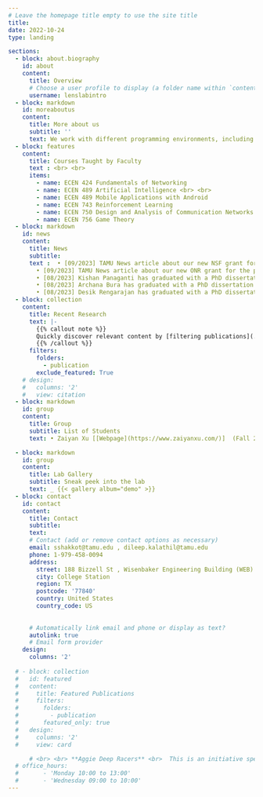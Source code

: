 ```yaml
---
# Leave the homepage title empty to use the site title
title:
date: 2022-10-24
type: landing

sections:
  - block: about.biography
    id: about
    content:
      title: Overview
      # Choose a user profile to display (a folder name within `content/authors/`)
      username: lenslabintro
  - block: markdown
    id: moreaboutus
    content:
      title: More about us
      subtitle: ''
      text: We work with different programming environments, including [Gymnasium](https://gymnasium.farama.org/), python packages for machine learning, open source communication stacks such as [srsRAN](https://www.srslte.com/), and [OpenFlow](https://www.opennetworking.org/) for software defined networking (SDN).Hardware support includes GPU workstations from [Lambda Labs](https://lambdalabs.com/), Software Defined Radios (SDR) from [National Instruments](https://www.ni.com/en-us/innovations/white-papers/11/what-is-ni-usrp-hardware-.html) in both sub-six and mm-wave bands, a variety of robots such as [Jackal UGVs](https://clearpathrobotics.com/jackal-small-unmanned-ground-vehicle/), [Turtlebots](https://www.turtlebot.com/) and [Amazon DeepRacers](https://aws.amazon.com/deepracer/) and assorted Android-based smart devices.We are also supported in conducting real-world field experiments by the [Bush Combat Development Complex](https://bcdc.tamus.edu/) located at a former Air Force base located about ten miles away from the main campus.Participants are encouraged to act as a community of experts and talk about their experiences with one another. Prototyping often poses many technical challenges. Getting involved at the LENS lab entails being exposed to the frustrations and the rewards associated with open-ended engineering problems. <br> <br> {{< youtube auUnazOFeeE >}} <br>  The lab is supported through the sponsorship of several organizations including Department of Electrical and Computer Engineering at Texas A&M University, National Instruments, Google, the National Science Foundation, and The US Army Futures Command, among others. 
  - block: features
    content: 
      title: Courses Taught by Faculty
      text : <br> <br>
      items:
        - name: ECEN 424 Fundamentals of Networking 
        - name: ECEN 489 Artificial Intelligence <br> <br>
        - name: ECEN 489 Mobile Applications with Android
        - name: ECEN 743 Reinforcement Learning
        - name: ECEN 750 Design and Analysis of Communication Networks
        - name: ECEN 756 Game Theory
  - block: markdown
    id: news
    content:
      title: News
      subtitle: 
      text :  • [09/2023] TAMU News article about our new NSF grant for the project “Combining Deep Reinforcement Learning Control with Novel Vertical Flight Concepts for Robust Ship based Operation” [Link](https://engineering.tamu.edu/news/2023/08/automating-aircraft-ship-landings-at-rough-seas.html) <br>
        • [09/2023] TAMU News article about our new ONR grant for the project “EdgeRIC- Empowering Real-time Intelligent Control and Optimization for NextG Cellular Radio Access Networks” [Link](https://engineering.tamu.edu/news/2023/09/engineering-researchers-to-study-wireless-communication-and-machine-learning-with-nsf-grant.html) <br>
        • [08/2023] Kishan Panaganti has graduated with a PhD dissertation on “Robust Reinforcement Learning- Theory and Algorithms”! He will join as a Postdoc in Caltech. <br>
        • [08/2023] Archana Bura has graduated with a PhD dissertation on “Constrained Reinforcement Learning for Wireless Networks”! She will join as a Postdoc in University of California, San Diego (UCSD). <br>
        • [08/2023] Desik Rengarajan has graduated with a PhD dissertation on “Enhancing Reinforcement Learning using Data and Structure”! He will join as a Research Scientist in the HP Labs. <br>
  - block: collection
    content:
      title: Recent Research
      text: |-
        {{% callout note %}}
        Quickly discover relevant content by [filtering publications](./publication/).
        {{% /callout %}}
      filters:
        folders:
          - publication
        exclude_featured: True
    # design:
    #   columns: '2'
    #   view: citation
  - block: markdown
    id: group
    content:
      title: Group
      subtitle: List of Students
      text: • Zaiyan Xu [[Webpage](https://www.zaiyanxu.com/)]  (Fall 2020 - Present) <br> • Sapana Chaudhary [[Webpage](https://sapanachaudhary.github.io/)] (Fall 2019 - Present) <br> • Kishan Panaganti [[Webpage](https://sapanachaudhary.github.io/)] (Fall 2018 - Summer 2023) <br> &nbsp;&nbsp;&nbsp;&nbsp;&nbsp;&nbsp;&nbsp; Next position - Postdoc, Caltech. <br> • Archana Bura [[Webpage](https://sites.google.com/tamu.edu/archanabura)]  (Fall 2017 - Summer 2023) . (co-advised with Prof. Srinivas Shakkottai) <br> &nbsp;&nbsp;&nbsp;&nbsp;&nbsp;&nbsp;&nbsp; Next position - Postdoc, UCSD. <br> • Desik Rengarajan [[Webpage](https://sites.google.com/view/desik-rengarajan/home)]  (Fall 2017 - Summer 2023). (co-advised with Prof. Srinivas Shakkottai). <br> &nbsp;&nbsp;&nbsp;&nbsp;&nbsp;&nbsp;&nbsp; Next position -Research Scientist, HP Labs.

  - block: markdown
    id: group
    content:
      title: Lab Gallery
      subtitle: Sneak peek into the lab
      text: _ {{< gallery album="demo" >}}
  - block: contact
    id: contact
    content:
      title: Contact
      subtitle:
      text: 
      # Contact (add or remove contact options as necessary)
      email: sshakkot@tamu.edu , dileep.kalathil@tamu.edu
      phone: 1-979-458-0094
      address:
        street: 188 Bizzell St , Wisenbaker Engineering Building (WEB) - 002
        city: College Station
        region: TX
        postcode: '77840'
        country: United States
        country_code: US
      
      
      # Automatically link email and phone or display as text?
      autolink: true
      # Email form provider
    design:
      columns: '2'
  
  # - block: collection
  #   id: featured
  #   content:
  #     title: Featured Publications
  #     filters:
  #       folders:
  #         - publication
  #       featured_only: true
  #   design:
  #     columns: '2'
  #     view: card

      # <br> <br> **Aggie Deep Racers** <br>  This is an initiative specifically aimed at applied machine learning in a # # # robotics context using the [Amazon DeepRacer](https://aws.amazon.com/deepracer/) platform. <br> <br> ![Lens robot # # image](lensrobotimage.jpg)
  # office_hours:
  #       - 'Monday 10:00 to 13:00'
  #       - 'Wednesday 09:00 to 10:00'
---
```

